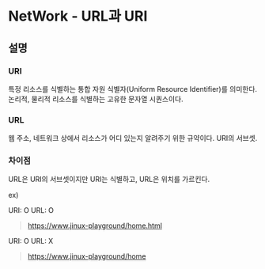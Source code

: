 # NetWork - URL과 URI

## 설명

### URI

특정 리소스를 식별하는 통합 자원 식별자(Uniform Resource Identifier)를 의미한다. 논리적, 물리적 리소스를 식별하는 고유한 문자열 시퀀스이다.

### URL

웹 주소, 네트워크 상에서 리소스가 어디 있는지 알려주기 위한 규약이다.
URI의 서브셋.

### 차이점

URL은 URI의 서브셋이지만 URI는 식별하고, URL은 위치를 가르킨다.

ex)

URI: O
URL: O

> https://www.jinux-playground/home.html

URI: O
URL: X

> https://www.jinux-playground/home
